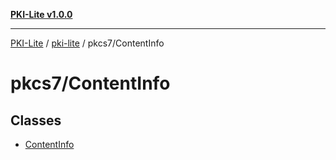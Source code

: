 [**PKI-Lite v1.0.0**](../../../README.md)

---

[PKI-Lite](../../../README.md) / [pki-lite](../../README.md) / pkcs7/ContentInfo

# pkcs7/ContentInfo

## Classes

- [ContentInfo](classes/ContentInfo.md)
